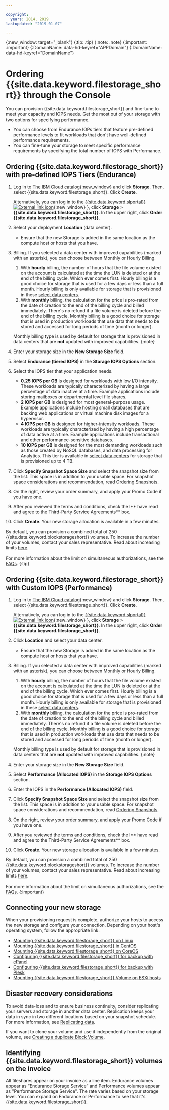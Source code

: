 ```yaml
---

copyright:
  years: 2014, 2019
lastupdated: "2019-01-07"

---
```

{:new_window: target="_blank"}
{:tip: .tip}
{:note: .note}
{:important: .important}
{:DomainName: data-hd-keyref="APPDomain"}
{:DomainName: data-hd-keyref="DomainName"}


# Ordering {{site.data.keyword.filestorage_short}} through the Console

You can provision {{site.data.keyword.filestorage_short}} and fine-tune to meet your capacity and IOPS needs. Get the most out of your storage with two options for specifying performance.

- You can choose from Endurance IOPs tiers that feature pre-defined performance levels to fit workloads that don't have well-defined performance requirements.
- You can fine-tune your storage to meet specific performance requirements by specifying the total number of IOPS with Performance.

## Ordering {{site.data.keyword.filestorage_short}} with pre-defined IOPS Tiers (Endurance)

1. Log in to [The IBM Cloud catalog](https://{DomainName}/catalog/){:new_window} and click **Storage**. Then, select {{site.data.keyword.filestorage_short}}. Click **Create**.

   Alternatively, you can log in to the [{{site.data.keyword.slportal}} ![External link icon](../../icons/launch-glyph.svg "External link icon")](https://control.softlayer.com/){:new_window} }, click **Storage** > **{{site.data.keyword.filestorage_short}}**. In the upper right, click **Order {{site.data.keyword.filestorage_short}}**.
2. Select your deployment **Location** (data center).
   - Ensure that the new Storage is added in the same location as the compute host or hosts that you have.
3. Billing. If you selected a data center with improved capabilities (marked with an asterisk), you can choose between Monthly or Hourly Billing.
     1. With **hourly** billing, the number of hours that the file volume existed on the account is calculated at the time the LUN is deleted or at the end of the billing cycle. Which ever comes first. Hourly billing is a good choice for storage that is used for a few days or less than a full month. Hourly billing is only available for storage that is provisioned in these [select data centers](new-ibm-block-and-file-storage-location-and-features.html).
     2. With **monthly** billing, the calculation for the price is pro-rated from the date of creation to the end of the billing cycle and billed immediately. There's no refund if a file volume is deleted before the end of the billing cycle. Monthly billing is a good choice for storage that is used in production workloads that use data that needs to be stored and accessed for long periods of time (month or longer).

     Monthly billing type is used by default for storage that is provisioned in data centers that are **not** updated with improved capabilities.
     {:note}
4. Enter your storage size in the **New Storage Size** field.
5. Select **Endurance (tiered IOPS)** in the **Storage IOPS Options** section.
6. Select the IOPS tier that your application needs.
    - **0.25 IOPS per GB** is designed for workloads with low I/O intensity. These workloads are typically characterized by having a large percentage of data inactive at a time. Example applications include storing mailboxes or departmental level file shares.
    - **2 IOPS per GB** is designed for most general-purpose usage. Example applications include hosting small databases that are backing web applications or virtual machine disk images for a hypervisor.
    - **4 IOPS per GB** is designed for higher-intensity workloads. These workloads are typically characterized by having a high percentage of data active at a time. Example applications include transactional and other performance-sensitive databases.
    - **10 IOPS per GB** is designed for the most demanding workloads such as those created by NoSQL databases, and data processing for Analytics. This tier is available in [select data centers](new-ibm-block-and-file-storage-location-and-features.html) for storage that is provisioned up to 4 TB.
7. Click **Specify Snapshot Space Size** and select the snapshot size from the list. This space is in addition to your usable space. For snapshot space considerations and recommendation, read [Ordering Snapshots](ordering-snapshots.html).
8. On the right, review your order summary, and apply your Promo Code if you have one.
9. After you reviewed the terms and conditions, check the I** have read and agree to the Third-Party Service Agreements** box.
10. Click **Create**. Your new storage allocation is available in a few minutes.

By default, you can provision a combined total of 250 {{site.data.keyword.blockstorageshort}} volumes. To increase the number of your volumes, contact your sales representative. Read about increasing limits [here](managing-storage-limits.html).<br/><br/>For more information about the limit on simultaneous authorizations, see the [FAQs](faqs.html#how-many-instances-can-share-the-use-of-a-provisioned-file-storage-volume-).
{:tip}

## Ordering {{site.data.keyword.filestorage_short}} with Custom IOPS (Performance)

1. Log in to [The IBM Cloud catalog](https://{DomainName}/catalog/){:new_window} and click **Storage**. Then, select {{site.data.keyword.filestorage_short}}. Click **Create**.

   Alternatively, you can log in to the [{{site.data.keyword.slportal}} ![External link icon](../../icons/launch-glyph.svg "External link icon")](https://control.softlayer.com/){:new_window} }, click **Storage** > **{{site.data.keyword.filestorage_short}}**. In the upper right, click **Order {{site.data.keyword.filestorage_short}}**.
2. Click **Location** and select your data center.
   - Ensure that the new Storage is added in the same location as the compute host or hosts that you have.
3. Billing. If you selected a data center with improved capabilities (marked with an asterisk), you can choose between Monthly or Hourly Billing.
     1. With **hourly** billing, the number of hours that the file volume existed on the account is calculated at the time the LUN is deleted or at the end of the billing cycle. Which ever comes first. Hourly billing is a good choice for storage that is used for a few days or less than a full month. Hourly billing is only available for storage that is provisioned in these [select data centers](new-ibm-block-and-file-storage-location-and-features.html).
     2. With **monthly** billing, the calculation for the price is pro-rated from the date of creation to the end of the billing cycle and billed immediately. There's no refund if a file volume is deleted before the end of the billing cycle. Monthly billing is a good choice for storage that is used in production workloads that use data that needs to be stored and accessed for long periods of time (month or longer).

     Monthly billing type is used by default for storage that is provisioned in data centers that are **not** updated with improved capabilities.
     {:note}
4. Enter your storage size in the **New Storage Size** field.
5. Select **Performance (Allocated IOPS)** in the **Storage IOPS Options** section.
6. Enter the IOPS in the **Performance (Allocated IOPS)** field.
7. Click **Specify Snapshot Space Size** and select the snapshot size from the list. This space is in addition to your usable space. For snapshot space considerations and recommendation, read [Ordering Snapshots](ordering-snapshots.html).
8. On the right, review your order summary, and apply your Promo Code if you have one.
9. After you reviewed the terms and conditions, check the I** have read and agree to the Third-Party Service Agreements** box.
10. Click **Create**. Your new storage allocation is available in a few minutes.

By default, you can provision a combined total of 250 {{site.data.keyword.blockstorageshort}} volumes. To increase the number of your volumes, contact your sales representative. Read about increasing limits [here](managing-storage-limits.html).<br/><br/>For more information about the limit on simultaneous authorizations, see the [FAQs](faqs.html#how-many-instances-can-share-the-use-of-a-provisioned-file-storage-volume-).
{:important}


## Connecting your new storage

When your provisioning request is complete, authorize your hosts to access the new storage and configure your connection. Depending on your host's operating system, follow the appropriate link.
- [Mounting {{site.data.keyword.filestorage_short}} on Linux](accessing-file-storage-linux.html)
- [Mounting {{site.data.keyword.filestorage_short}} in CentOS](mounting-nsf-file-storage.html)
- [Mounting {{site.data.keyword.filestorage_short}} on CoreOS](mounting-storage-coreos.html)
- [Configuring {{site.data.keyword.filestorage_short}} for backup with cPanel](configure-backup-cpanel.html)
- [Configuring {{site.data.keyword.filestorage_short}} for backup with Plesk](configure-backup-plesk.html)
- [Mounting {{site.data.keyword.filestorage_short}} Volume on ESXi hosts](architecture-guide-file-storage-vmware.html)

## Disaster recovery considerations

To avoid data-loss and to ensure business continuity, consider replicating your servers and storage in another data center. Replication keeps your data in sync in two different locations based on your snapshot schedule. For more information, see [Replicating data](replication.html).

If you want to clone your volume and use it independently from the original volume, see [Creating a duplicate Block Volume](how-to-create-duplicate-volume.html).

## Identifying {{site.data.keyword.filestorage_short}} volumes on the invoice

All fileshares appear on your invoice as a line item. Endurance volumes appear as “Endurance Storage Service” and Performance volumes appear as "Performance Storage Service". The rate varies based on your storage level. You can expand on Endurance or Performance to see that it's {{site.data.keyword.filestorage_short}}.
